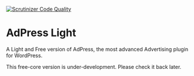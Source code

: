 [![Scrutinizer Code Quality](https://scrutinizer-ci.com/g/omarabid/adpress/badges/quality-score.png?b=master)](https://scrutinizer-ci.com/g/omarabid/adpress/?branch=master)

# AdPress Light

A Light and Free version of AdPress, the most advanced Advertising plugin for WordPress.

This free-core version is under-development. Please check it back later.
